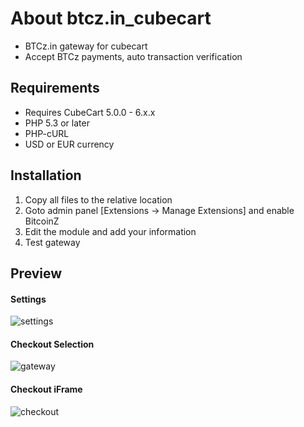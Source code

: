 # About btcz.in_cubecart
 - BTCz.in gateway for cubecart
 - Accept BTCz payments, auto transaction verification

## Requirements
* Requires CubeCart 5.0.0 - 6.x.x
* PHP 5.3 or later
* PHP-cURL
* USD or EUR currency

## Installation
 1. Copy all files to the relative location
 2. Goto admin panel [Extensions -> Manage Extensions] and enable BitcoinZ
 3. Edit the module and add your information
 4. Test gateway

## Preview
#### Settings
![settings](https://i.imgur.com/ku5YAsi.png)
#### Checkout Selection
![gateway](https://i.imgur.com/loOoXsT.png)
#### Checkout iFrame
![checkout](https://i.imgur.com/syqbQsU.png)

